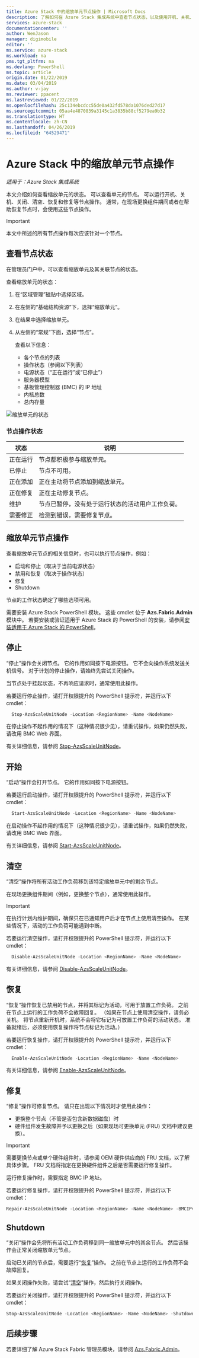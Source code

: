 ```yaml
---
title: Azure Stack 中的缩放单元节点操作 | Microsoft Docs
description: 了解如何在 Azure Stack 集成系统中查看节点状态，以及使用开机、关机、禁用和恢复节点操作。
services: azure-stack
documentationcenter: ''
author: WenJason
manager: digimobile
editor: ''
ms.service: azure-stack
ms.workload: na
pms.tgt_pltfrm: na
ms.devlang: PowerShell
ms.topic: article
origin.date: 01/22/2019
ms.date: 03/04/2019
ms.author: v-jay
ms.reviewer: ppacent
ms.lastreviewed: 01/22/2019
ms.openlocfilehash: 25c134ebcdcc55de0a432fd578da1076ded27d17
ms.sourcegitcommit: 05aa4e4870839a3145c1a3835b88cf5279ea9b32
ms.translationtype: HT
ms.contentlocale: zh-CN
ms.lasthandoff: 04/26/2019
ms.locfileid: "64529471"
---
```

# <a name="scale-unit-node-actions-in-azure-stack"></a>Azure Stack 中的缩放单元节点操作

*适用于：Azure Stack 集成系统*

本文介绍如何查看缩放单元的状态。 可以查看单元的节点。 可以运行开机、关机、关闭、清空、恢复和修复等节点操作。 通常，在现场更换组件期间或者在帮助恢复节点时，会使用这些节点操作。

> [!Important]  
> 本文中所述的所有节点操作每次应该针对一个节点。

## <a name="view-the-node-status"></a>查看节点状态

在管理员门户中，可以查看缩放单元及其关联节点的状态。

查看缩放单元的状态：

1. 在“区域管理”磁贴中选择区域。
2. 在左侧的“基础结构资源”下，选择“缩放单元”。
3. 在结果中选择缩放单元。
4. 从左侧的“常规”下面，选择“节点”。

   查看以下信息：

   - 各个节点的列表
   - 操作状态（参阅以下列表）
   - 电源状态（“正在运行”或“已停止”）
   - 服务器模型
   - 基板管理控制器 (BMC) 的 IP 地址
   - 内核总数
   - 总内存量

![缩放单元的状态](media/azure-stack-node-actions/multinodeactions.png)

### <a name="node-operational-states"></a>节点操作状态

| 状态 | 说明 |
|----------------------|-------------------------------------------------------------------|
| 正在运行 | 节点都积极参与缩放单元。 |
| 已停止 | 节点不可用。 |
| 正在添加 | 正在主动将节点添加到缩放单元。 |
| 正在修复 | 正在主动修复节点。 |
| 维护 | 节点已暂停，没有处于运行状态的活动用户工作负荷。 |
| 需要修正 | 检测到错误，需要修复节点。 |

## <a name="scale-unit-node-actions"></a>缩放单元节点操作

查看缩放单元节点的相关信息时，也可以执行节点操作，例如：
 - 启动和停止（取决于当前电源状态）
 - 禁用和恢复（取决于操作状态）
 - 修复
 - Shutdown

节点的工作状态确定了哪些选项可用。

需要安装 Azure Stack PowerShell 模块。 这些 cmdlet 位于 **Azs.Fabric.Admin** 模块中。 若要安装或验证适用于 Azure Stack 的 PowerShell 的安装，请参阅[安装适用于 Azure Stack 的 PowerShell](azure-stack-powershell-install.md)。

## <a name="stop"></a>停止

“停止”操作会关闭节点。 它的作用如同按下电源按钮。 它不会向操作系统发送关机信号。 对于计划的停止操作，请始终先尝试关闭操作。 

当节点处于挂起状态，不再响应请求时，通常使用此操作。

若要运行停止操作，请打开权限提升的 PowerShell 提示符，并运行以下 cmdlet：

```PowerShell  
  Stop-AzsScaleUnitNode -Location <RegionName> -Name <NodeName>
```

在停止操作不起作用的情况下（这种情况很少见），请重试操作，如果仍然失败，请改用 BMC Web 界面。

有关详细信息，请参阅 [Stop-AzsScaleUnitNode](https://docs.microsoft.com/powershell/module/azs.fabric.admin/stop-azsscaleunitnode)。

## <a name="start"></a>开始

“启动”操作会打开节点。 它的作用如同按下电源按钮。 
 
若要运行启动操作，请打开权限提升的 PowerShell 提示符，并运行以下 cmdlet：

```PowerShell  
  Start-AzsScaleUnitNode -Location <RegionName> -Name <NodeName>
```

在启动操作不起作用的情况下（这种情况很少见），请重试操作，如果仍然失败，请改用 BMC Web 界面。

有关详细信息，请参阅 [Start-AzsScaleUnitNode](https://docs.microsoft.com/powershell/module/azs.fabric.admin/start-azsscaleunitnode)。

## <a name="drain"></a>清空

“清空”操作将所有活动工作负荷移到该特定缩放单元中的剩余节点。

在现场更换组件期间（例如，更换整个节点），通常使用此操作。

> [!Important]
> 在执行计划内维护期间，确保只在已通知用户后才在节点上使用清空操作。 在某些情况下，活动的工作负荷可能遇到中断。

若要运行清空操作，请打开权限提升的 PowerShell 提示符，并运行以下 cmdlet：

```PowerShell  
  Disable-AzsScaleUnitNode -Location <RegionName> -Name <NodeName>
```

有关详细信息，请参阅 [Disable-AzsScaleUnitNode](https://docs.microsoft.com/powershell/module/azs.fabric.admin/disable-azsscaleunitnode)。

## <a name="resume"></a>恢复

“恢复”操作恢复已禁用的节点，并将其标记为活动，可用于放置工作负荷。 之前在节点上运行的工作负荷不会故障回复。 （如果在节点上使用清空操作，请务必关机。 将节点重新开机时，系统不会将它标记为可放置工作负荷的活动状态。 准备就绪后，必须使用恢复操作将节点标记为活动。）

若要运行恢复操作，请打开权限提升的 PowerShell 提示符，并运行以下 cmdlet：

```PowerShell  
  Enable-AzsScaleUnitNode -Location <RegionName> -Name <NodeName>
```

有关详细信息，请参阅 [Enable-AzsScaleUnitNode](https://docs.microsoft.com/powershell/module/azs.fabric.admin/enable-azsscaleunitnode)。

## <a name="repair"></a>修复

“修复”操作可修复节点。 请只在出现以下情况时才使用此操作：
 - 更换整个节点（不管是否包含新数据磁盘）时
 - 硬件组件发生故障并予以更换之后（如果现场可更换单元 (FRU) 文档中建议更换）。

> [!Important]  
> 需要更换节点或单个硬件组件时，请参阅 OEM 硬件供应商的 FRU 文档，以了解具体步骤。 FRU 文档将指定在更换硬件组件之后是否需要运行修复操作。 

运行修复操作时，需要指定 BMC IP 地址。 

若要运行修复操作，请打开权限提升的 PowerShell 提示符，并运行以下 cmdlet：

  ```PowerShell
  Repair-AzsScaleUnitNode -Location <RegionName> -Name <NodeName> -BMCIPv4Address <BMCIPv4Address>
  ```

## <a name="shutdown"></a>Shutdown

“关闭”操作会先将所有活动工作负荷移到同一缩放单元中的其余节点。 然后该操作会正常关闭缩放单元节点。

启动已关闭的节点后，需要运行“[恢复](#resume)”操作。 之前在节点上运行的工作负荷不会故障回复。

如果关闭操作失败，请尝试“[清空](#drain)”操作，然后执行关闭操作。

若要运行关闭操作，请打开权限提升的 PowerShell 提示符，并运行以下 cmdlet：

  ```PowerShell
  Stop-AzsScaleUnitNode -Location <RegionName> -Name <NodeName> -Shutdown
  ```



## <a name="next-steps"></a>后续步骤

若要详细了解 Azure Stack Fabric 管理员模块，请参阅 [Azs.Fabric.Admin](https://docs.microsoft.com/powershell/module/azs.fabric.admin/?view=azurestackps-1.6.0)。
